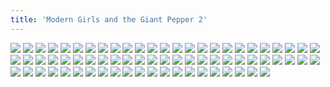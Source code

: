 ```yaml
---
title: 'Modern Girls and the Giant Pepper 2'
---
```


![](images/modern-fried-snake/part-9/modern674-chapter6cover2.jpg)
![](images/modern-fried-snake/part-9/modern675.jpg)
![](images/modern-fried-snake/part-9/modern676.jpg)
![](images/modern-fried-snake/part-9/modern677.jpg)
![](images/modern-fried-snake/part-9/modern678.jpg)
![](images/modern-fried-snake/part-9/modern679.jpg)
![](images/modern-fried-snake/part-9/modern680.jpg)
![](images/modern-fried-snake/part-9/modern681.jpg)
![](images/modern-fried-snake/part-9/modern682.jpg)
![](images/modern-fried-snake/part-9/modern683.jpg)
![](images/modern-fried-snake/part-9/modern684.jpg)
![](images/modern-fried-snake/part-9/modern685.jpg)
![](images/modern-fried-snake/part-9/modern686.jpg)
![](images/modern-fried-snake/part-9/modern687.jpg)
![](images/modern-fried-snake/part-9/modern688.jpg)
![](images/modern-fried-snake/part-9/modern689.jpg)
![](images/modern-fried-snake/part-9/modern690.jpg)
![](images/modern-fried-snake/part-9/modern691.jpg)
![](images/modern-fried-snake/part-9/modern692.jpg)
![](images/modern-fried-snake/part-9/modern693.jpg)
![](images/modern-fried-snake/part-9/modern694.jpg)
![](images/modern-fried-snake/part-9/modern695.jpg)
![](images/modern-fried-snake/part-9/modern696.jpg)
![](images/modern-fried-snake/part-9/modern697.jpg)
![](images/modern-fried-snake/part-9/modern698.jpg)
![](images/modern-fried-snake/part-9/modern699.jpg)
![](images/modern-fried-snake/part-9/modern700.jpg)
![](images/modern-fried-snake/part-9/modern701.jpg)
![](images/modern-fried-snake/part-9/modern702.jpg)
![](images/modern-fried-snake/part-9/modern703.jpg)
![](images/modern-fried-snake/part-9/modern704.jpg)
![](images/modern-fried-snake/part-9/modern705.jpg)
![](images/modern-fried-snake/part-9/modern706.jpg)
![](images/modern-fried-snake/part-9/modern707.jpg)
![](images/modern-fried-snake/part-9/modern708.jpg)
![](images/modern-fried-snake/part-9/modern709.jpg)
![](images/modern-fried-snake/part-9/modern710.jpg)
![](images/modern-fried-snake/part-9/modern711.jpg)
![](images/modern-fried-snake/part-9/modern712.jpg)
![](images/modern-fried-snake/part-9/modern713.jpg)
![](images/modern-fried-snake/part-9/modern714.jpg)
![](images/modern-fried-snake/part-9/modern715.jpg)
![](images/modern-fried-snake/part-9/modern716.jpg)
![](images/modern-fried-snake/part-9/modern717.jpg)
![](images/modern-fried-snake/part-9/modern718.jpg)
![](images/modern-fried-snake/part-9/modern719.jpg)
![](images/modern-fried-snake/part-9/modern720.jpg)
![](images/modern-fried-snake/part-9/modern721.jpg)
![](images/modern-fried-snake/part-9/modern722.jpg)
![](images/modern-fried-snake/part-9/modern723.jpg)
![](images/modern-fried-snake/part-9/modern724.jpg)
![](images/modern-fried-snake/part-9/modern725.jpg)
![](images/modern-fried-snake/part-9/modern726.jpg)
![](images/modern-fried-snake/part-9/modern727.jpg)
![](images/modern-fried-snake/part-9/modern728.jpg)
![](images/modern-fried-snake/part-9/modern729.jpg)
![](images/modern-fried-snake/part-9/modern730.jpg)
![](images/modern-fried-snake/part-9/modern731.jpg)
![](images/modern-fried-snake/part-9/modern732.jpg)
![](images/modern-fried-snake/part-9/modern733.jpg)
![](images/modern-fried-snake/part-9/modern734.jpg)
![](images/modern-fried-snake/part-9/modern735.jpg)
![](images/modern-fried-snake/part-9/modern736.jpg)
![](images/modern-fried-snake/part-9/modern737.jpg)
![](images/modern-fried-snake/part-9/modern738.jpg)
![](images/modern-fried-snake/part-9/modern739.jpg)
![](images/modern-fried-snake/part-9/modern740.jpg)
![](images/modern-fried-snake/part-9/modern741.jpg)
![](images/modern-fried-snake/part-9/modern742.jpg)
![](images/modern-fried-snake/part-9/modern743.jpg)
![](images/modern-fried-snake/part-9/modern744.jpg)